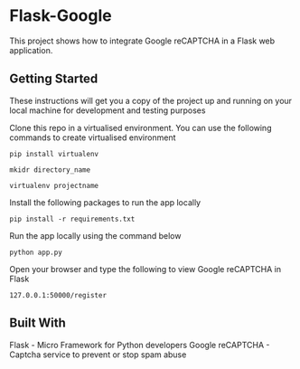 # Flask-Google  
This project shows how to integrate Google reCAPTCHA in a Flask web application. 

## Getting Started
These instructions will get you a copy of the project up and running on your local machine for development and testing purposes

Clone this repo in a virtualised environment. You can use the following commands to create virtualised environment

`pip install virtualenv`

`mkidr directory_name`

`virtualenv projectname`

Install the following packages to run the app locally

`pip install -r requirements.txt`

Run the app locally using the command below    

`python app.py`

Open your browser and type the following to view Google reCAPTCHA in Flask

`127.0.0.1:50000/register`

## Built  With  
Flask - Micro Framework for Python developers
Google reCAPTCHA - Captcha service to prevent or stop spam abuse
